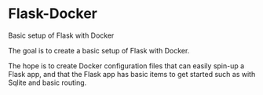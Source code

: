 # Flask-Docker
Basic setup of Flask with Docker

The goal is to create a basic setup of Flask with Docker.

The hope is to create Docker configuration files that can easily spin-up a Flask app, and that the Flask app has basic items to get started such as with Sqlite and basic routing.
